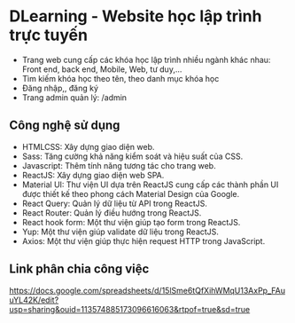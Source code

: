 # DLearning - Website học lập trình trực tuyến

- Trang web cung cấp các khóa học lập trình nhiều ngành khác nhau: Front end, back end, Mobile, Web, tư duy,...
- Tìm kiếm khóa học theo tên, theo danh mục khóa học
- Đăng nhập,, đăng ký
- Trang admin quản lý: /admin
## Công nghệ sử dụng

- HTMLCSS: Xây dựng giao diện web.
- Sass: Tăng cường khả năng kiểm soát và hiệu suất của CSS.
- Javascript: Thêm tính năng tương tác cho trang web.
- ReactJS: Xây dựng giao diện web SPA.
- Material UI: Thư viện UI dựa trên ReactJS cung cấp các thành phần UI được thiết kế theo phong cách  Material Design của Google.
- React Query: Quản lý dữ liệu từ API trong ReactJS.
- React Router: Quản lý điều hướng trong ReactJS.
- React hook form: Một thư viện giúp tạo form trong ReactJS.
- Yup: Một thư viện giúp validate dữ liệu trong ReactJS.
- Axios: Một thư viện giúp thực hiện request HTTP trong JavaScript.


## Link phân chia công việc
https://docs.google.com/spreadsheets/d/15lSme6tQfXihWMqU13AxPp_FAuuYL42K/edit?usp=sharing&ouid=113574885173096616063&rtpof=true&sd=true
